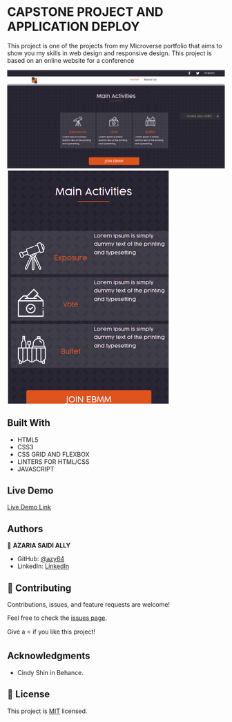 # CAPSTONE PROJECT AND APPLICATION DEPLOY

This project is one of the projects from my Microverse portfolio that aims to show you my skills in web design and responsive design. This project is based on an online website for a conference

![screenshot](./screen.png) 
![screenshot](./screen1.png) 

## Built With

- HTML5
- CSS3
- CSS GRID AND FLEXBOX
- LINTERS FOR HTML/CSS
- JAVASCRIPT

## Live Demo

[Live Demo Link](https://azy64.github.io/Portfolio/)

## Authors

👤 **AZARIA SAIDI ALLY**
- GitHub: [@azy64](https://github.com/azy64)
- LinkedIn: [LinkedIn](https://www.linkedin.com/in/azaria-saidi-524780112/)

## 🤝 Contributing

Contributions, issues, and feature requests are welcome!

Feel free to check the [issues page](../../issues/).

Give a ⭐️ if you like this project!

## Acknowledgments

-  Cindy Shin in Behance.

## 📝 License

This project is [MIT](./MIT.md) licensed.
